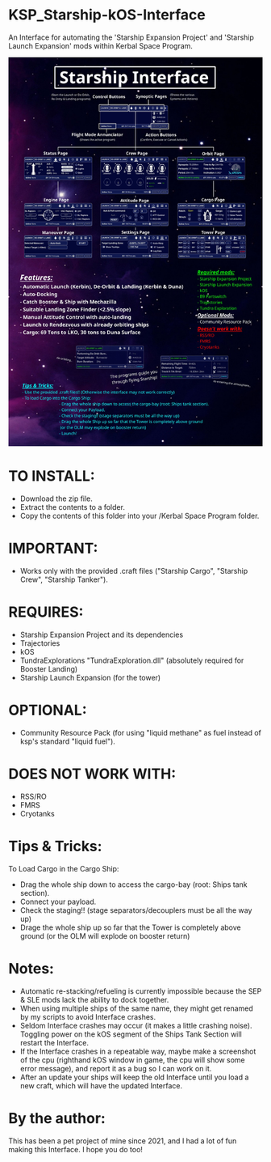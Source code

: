 # KSP_Starship-kOS-Interface
An Interface for automating the 'Starship Expansion Project' and 'Starship Launch Expansion' mods within Kerbal Space Program.

![Alt text](/Infographic.jpg)

# TO INSTALL:
- Download the zip file.
- Extract the contents to a folder.
- Copy the contents of this folder into your /Kerbal Space Program folder.


# IMPORTANT:
- Works only with the provided .craft files ("Starship Cargo", "Starship Crew", "Starship Tanker").

# REQUIRES:
- Starship Expansion Project and its dependencies
- Trajectories
- kOS
- TundraExplorations "TundraExploration.dll" (absolutely required for Booster Landing)
- Starship Launch Expansion (for the tower)

# OPTIONAL:
- Community Resource Pack (for using "liquid methane" as fuel instead of ksp's standard "liquid fuel").

# DOES NOT WORK WITH:
- RSS/RO
- FMRS
- Cryotanks



# Tips & Tricks:
To Load Cargo in the Cargo Ship:
- Drag the whole ship down to access the cargo-bay (root: Ships tank section).
- Connect your payload.
- Check the staging!! (stage separators/decouplers must be all the way up)
- Drage the whole ship up so far that the Tower is completely above ground (or the OLM will explode on booster return)


# Notes:
- Automatic re-stacking/refueling is currently impossible because the SEP & SLE mods lack the ability to dock together.
- When using multiple ships of the same name, they might get renamed by my scripts to avoid Interface crashes.
- Seldom Interface crashes may occur (it makes a little crashing noise). Toggling power on the kOS segment of the Ships Tank Section will restart the Interface.
- If the Interface crashes in a repeatable way, maybe make a screenshot of the cpu (righthand kOS window in game, the cpu will show some error message), and report it as a bug so I can work on it.
- After an update your ships will keep the old Interface until you load a new craft, which will have the updated Interface.



# By the author:
This has been a pet project of mine since 2021, and I had a lot of fun making this Interface. I hope you do too!
